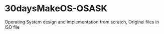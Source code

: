 # 30daysMakeOS-OSASK
Operating System design and implementation from scratch, Original files in ISO file
